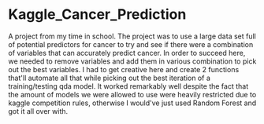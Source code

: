 # Kaggle_Cancer_Prediction
A project from my time in school. The project was to use a large data set full of potential predictors for cancer to try and see if there were a combination of variables that can accurately predict cancer. In order to succeed here, we needed to remove variables and add them in various combination to pick out the best variables. I had to get creative here and create 2 functions that'll automate all that while picking out the best iteration of a training/testing qda model. It worked remarkably well despite the fact that the amount of models we were allowed to use were heavily restricted due to kaggle competition rules, otherwise I would've just used Random Forest and got it all over with. 
